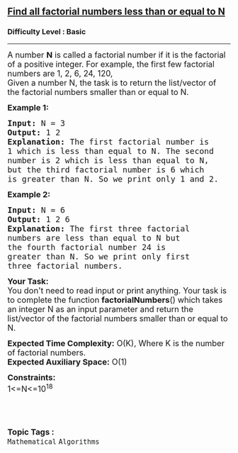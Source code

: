 <h2><a href="https://practice.geeksforgeeks.org/problems/find-all-factorial-numbers-less-than-or-equal-to-n3548/0?problemType=functional&difficulty[]=-1&page=1&query=problemTypefunctionaldifficulty[]-1page1&utm_source=youtube&utm_medium=collab_striver_ytdescription&utm_campaign=find-all-factorial-numbers-less-than-or-equal-to-n">Find all factorial numbers less than or equal to N</a></h2><h3>Difficulty Level : Basic</h3><hr><div class="problems_problem_content__Xm_eO"><p><span style="font-size:18px">A number <strong>N</strong> is called a factorial number if it is the factorial of a positive integer. For example, the first few factorial numbers are 1, 2, 6, 24, 120,<br>
Given a number N, the task is to&nbsp;return the list/vector of the&nbsp;factorial numbers smaller than or equal to N.</span></p>

<p><strong><span style="font-size:18px">Example 1:</span></strong></p>

<pre><strong><span style="font-size:18px">Input: </span></strong><span style="font-size:18px">N = 3</span>
<strong><span style="font-size:18px">Output: </span></strong><span style="font-size:18px">1 2</span>
<strong><span style="font-size:18px">Explanation: </span></strong><span style="font-size:18px">The first factorial number is 
1 which is less than equal to N. The second 
number is 2 which is less than equal to N,
but the third factorial number is 6 which 
is greater than N. So we print only 1 and 2.</span></pre>

<p><strong><span style="font-size:18px">Example 2:</span></strong></p>

<pre><strong><span style="font-size:18px">Input: </span></strong><span style="font-size:18px">N = 6</span>
<strong><span style="font-size:18px">Output: </span></strong><span style="font-size:18px">1 2 6</span>
<strong><span style="font-size:18px">Explanation: </span></strong><span style="font-size:18px">The first three factorial 
numbers are less than equal to N but 
the fourth factorial number 24 is 
greater than N. So we print only first 
three factorial numbers.</span></pre>

<p><span style="font-size:18px"><strong>Your Task:&nbsp;&nbsp;</strong><br>
You don't need to read input or print anything. Your task is to complete the function&nbsp;<strong>factorialNumbers</strong>()&nbsp;which takes an integer N as an input parameter and&nbsp;return the list/vector of the&nbsp;factorial numbers smaller than or equal to N.</span></p>

<p><span style="font-size:18px"><strong>Expected Time Complexity:</strong>&nbsp;O(K), Where K&nbsp;is the number of factorial numbers.<br>
<strong>Expected Auxiliary Space:</strong>&nbsp;O(1)</span></p>

<p><span style="font-size:18px"><strong>Constraints:</strong><br>
1&lt;=N&lt;=10<sup>18</sup></span></p>

<p>&nbsp;</p>
</div><br><p><span style=font-size:18px><strong>Topic Tags : </strong><br><code>Mathematical</code>&nbsp;<code>Algorithms</code>&nbsp;